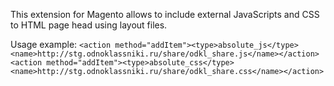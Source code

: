 This extension for Magento allows to include external JavaScripts and CSS to HTML page head using layout files.

Usage example:
`
        <action method="addItem"><type>absolute_js</type><name>http://stg.odnoklassniki.ru/share/odkl_share.js</name></action>
        <action method="addItem"><type>absolute_css</type><name>http://stg.odnoklassniki.ru/share/odkl_share.css</name></action>
`
